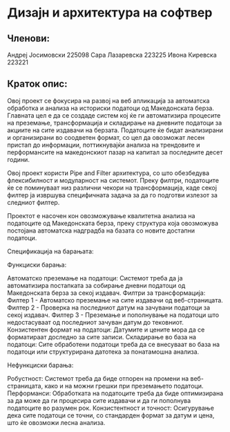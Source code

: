 # Дизајн и архитектура на софтвер

## Членови:

Андреј Јосимовски 225098
Сара Лазаревска 223225
Ивона Киревска 223221

## Краток опис:

Овој проект се фокусира на развој на веб апликација за автоматска обработка и анализа на историски податоци од Македонската берза. Главната цел е да се создаде систем кој ќе ги автоматизира процесите на преземање, трансформација и складирање на дневните податоци за акциите на сите издавачи на берзата. Податоците ќе бидат анализирани и организирани во соодветен формат, со цел да овозможат лесен пристап до информации, поттикнувајќи анализа на трендовите и перформансите на македонскиот пазар на капитал за последните десет години.

Овој проект користи Pipe and Filter архитектура, со што обезбедува флексибилност и модуларност на системот. Преку филтри, податоците ќе се поминуваат низ различни чекори на трансформација, каде секој филтер ја извршува специфичната задача за да го подготви излезот за следниот филтер.

Проектот е насочен кон овозможување квалитетна анализа на податоците од Македонската берза, преку структура која овозможува постојана автоматска надградба на базата со новите достапни податоци.

Спецификација на барањата:

Функциски барања:

Автоматско преземање на податоци: Системот треба да ја автоматизира постапката за собирање дневни податоци од Македонската берза за секој издавач.
Филтри за трансформација:
 Филтер 1 - Автоматско преземање на сите издавачи од веб-страницата.
 Филтер 2 - Проверка на последниот датум на зачувани податоци за секој издавач.
 Филтер 3 - Преземање и пополнување на податоци што недостасуваат од последниот зачуван датум до тековниот.
Конзистентен формат на податоци: Датумите и цените мора да се форматираат доследно за сите записи.
Складирање во база на податоци: Сите обработени податоци треба да се внесуваат во база на податоци или структурирана датотека за понатамошна анализа.

Нефункциски барања:

Робустност: Системот треба да биде отпорен на промени на веб-страницата, како и на можни грешки при преземањето податоци.
Перформанси: Обработката на податоците треба да биде оптимизирана за да може да ги процесира сите издавачи и да ги пополнува податоците во разумен рок.
Конзистентност и точност: Осигурување дека сите податоци се точни, со стандарден формат за датум и цена, што ќе овозможи лесна анализа.

